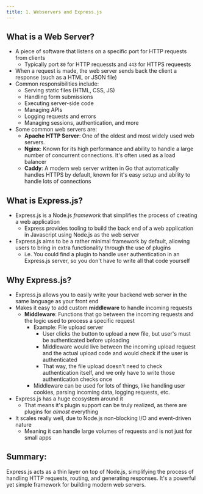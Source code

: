 ```yaml
---
title: 1. Webservers and Express.js
---
```


## What is a Web Server?
- A piece of software that listens on a specific port for HTTP requests from clients
    - Typically port `80` for HTTP requessts and `443` for HTTPS requeests
- When a request is made, the web server sends back the client a response (such as a HTML or JSON file)
- Common responsibilities include:
  - Serving static files (HTML, CSS, JS)
  - Handling form submissions
  - Executing server-side code
  - Managing APIs
  - Logging requests and errors
  - Managing sessions, authentication, and more
- Some common web servers are:
  - **Apache HTTP Server**: One of the oldest and most widely used web servers.
  - **Nginx**: Known for its high performance and ability to handle a large number of concurrent connections. It's often used as a load balancer
  - **Caddy**: A modern web server written in Go that automatically handles HTTPS by default, known for it's easy setup and ability to handle lots of connections

## What is Express.js?
- Express.js is a Node.js _framework_ that simplifies the process of creating a web application
  - Express provides tooling to build the back end of a web application in Javascript using Node.js as the web server
- Express.js aims to be a rather minimal framework by default, allowing users to bring in extra functionality through the use of plugins
  - i.e. You could find a plugin to handle user authentication in an Express.js server, so you don't have to write all that code yourself

## Why Express.js?
- Express.js allows you to easily write your backend web server in the same language as your front end
- Makes it easy to add custom **middleware** to handle incoming requests
  - **Middleware**: Functions that go between the incoming requests and the logic used to process a specific request
    - Example: File upload server
      - User clicks the button to upload a new file, but user's must be authenticated before uploading
      - Middleware would live between the incoming upload request and the actual upload code and would check if the user is authenticated
      - That way, the file upload doesn't need to check authentication itself, and we only have to write those authentication checks once
    - Middleware can be used for lots of things, like handling user cookies, parsing incoming data, logging requests, etc.
- Express.js has a huge ecosystem around it
    - That means it's plugin support can be truly realized, as there are plugins for _almost_ everything
- It scales really well, due to Node.js non-blocking I/O and event-driven nature
    - Meaning it can handle large volumes of requests and is not just for small apps

## Summary:
Express.js acts as a thin layer on top of Node.js, simplifying the process of handling HTTP requests, routing, and generating responses. It's a powerful yet simple framework for building modern web servers.
